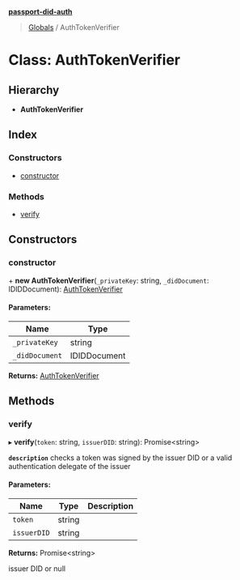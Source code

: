 **[passport-did-auth](../README.md)**

> [Globals](../README.md) / AuthTokenVerifier

# Class: AuthTokenVerifier

## Hierarchy

* **AuthTokenVerifier**

## Index

### Constructors

* [constructor](authtokenverifier.md#constructor)

### Methods

* [verify](authtokenverifier.md#verify)

## Constructors

### constructor

\+ **new AuthTokenVerifier**(`_privateKey`: string, `_didDocument`: IDIDDocument): [AuthTokenVerifier](authtokenverifier.md)

#### Parameters:

Name | Type |
------ | ------ |
`_privateKey` | string |
`_didDocument` | IDIDDocument |

**Returns:** [AuthTokenVerifier](authtokenverifier.md)

## Methods

### verify

▸ **verify**(`token`: string, `issuerDID`: string): Promise\<string>

**`description`** checks a token was signed by the issuer DID or a valid authentication delegate of the issuer

#### Parameters:

Name | Type | Description |
------ | ------ | ------ |
`token` | string |  |
`issuerDID` | string |   |

**Returns:** Promise\<string>

issuer DID or null
